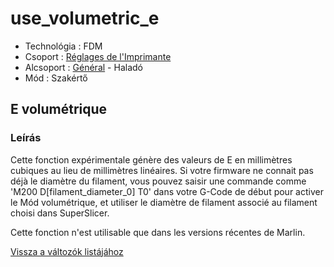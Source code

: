 # use\_volumetric\_e

* Technológia : FDM
* Csoport : [Réglages de l'Imprimante](../printer_settings/printer_settings.md)
* Alcsoport : [Général](../printer_settings/printer_settings.md#général) - Haladó
* Mód : Szakértő

## E volumétrique

### Leírás

Cette fonction expérimentale génère des valeurs de E en millimètres cubiques au lieu de millimètres linéaires. Si votre firmware ne connait pas déjà le diamètre du filament, vous pouvez saisir une commande comme 'M200 D\[filament\_diameter\_0\] T0' dans votre G-Code de début pour activer le Mód volumétrique, et utiliser le diamètre de filament associé au filament choisi dans SuperSlicer.

Cette fonction n'est utilisable que dans les versions récentes de Marlin.

[Vissza a változók listájához](variable_list.md)

